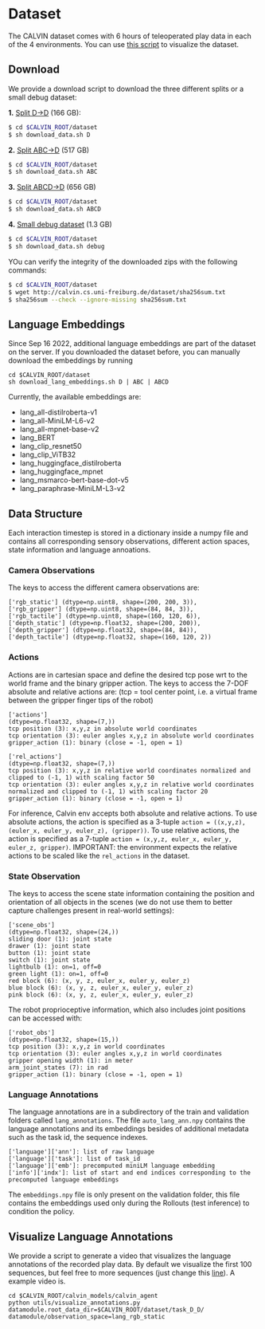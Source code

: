 # Dataset

The CALVIN dataset comes with 6 hours of teleoperated play data in each of the 4
environments. You can use [this script](scripts/visualize_dataset.py) to
visualize the dataset.

## Download

We provide a download script to download the three different splits or a small
debug dataset:

**1.** [Split D->D](http://calvin.cs.uni-freiburg.de/dataset/task_D_D.zip) (166
GB):

```bash
$ cd $CALVIN_ROOT/dataset
$ sh download_data.sh D
```

**2.** [Split ABC->D](http://calvin.cs.uni-freiburg.de/dataset/task_ABC_D.zip)
(517 GB)

```bash
$ cd $CALVIN_ROOT/dataset
$ sh download_data.sh ABC
```

**3.** [Split ABCD->D](http://calvin.cs.uni-freiburg.de/dataset/task_ABCD_D.zip)
(656 GB)

```bash
$ cd $CALVIN_ROOT/dataset
$ sh download_data.sh ABCD
```

**4.**
[Small debug dataset](http://calvin.cs.uni-freiburg.de/dataset/calvin_debug_dataset.zip)
(1.3 GB)

```bash
$ cd $CALVIN_ROOT/dataset
$ sh download_data.sh debug
```

YOu can verify the integrity of the downloaded zips with the following commands:

```bash
$ cd $CALVIN_ROOT/dataset
$ wget http://calvin.cs.uni-freiburg.de/dataset/sha256sum.txt
$ sha256sum --check --ignore-missing sha256sum.txt
```

## Language Embeddings

Since Sep 16 2022, additional language embeddings are part of the dataset on the
server. If you downloaded the dataset before, you can manually download the
embeddings by running

```
cd $CALVIN_ROOT/dataset
sh download_lang_embeddings.sh D | ABC | ABCD
```

Currently, the available embeddings are:

- lang_all-distilroberta-v1
- lang_all-MiniLM-L6-v2
- lang_all-mpnet-base-v2
- lang_BERT
- lang_clip_resnet50
- lang_clip_ViTB32
- lang_huggingface_distilroberta
- lang_huggingface_mpnet
- lang_msmarco-bert-base-dot-v5
- lang_paraphrase-MiniLM-L3-v2

## Data Structure

Each interaction timestep is stored in a dictionary inside a numpy file and
contains all corresponding sensory observations, different action spaces, state
information and language annoations.

### Camera Observations

The keys to access the different camera observations are:

```
['rgb_static'] (dtype=np.uint8, shape=(200, 200, 3)),
['rgb_gripper'] (dtype=np.uint8, shape=(84, 84, 3)),
['rgb_tactile'] (dtype=np.uint8, shape=(160, 120, 6)),
['depth_static'] (dtype=np.float32, shape=(200, 200)),
['depth_gripper'] (dtype=np.float32, shape=(84, 84)),
['depth_tactile'] (dtype=np.float32, shape=(160, 120, 2))
```

### Actions

Actions are in cartesian space and define the desired tcp pose wrt to the world
frame and the binary gripper action. The keys to access the 7-DOF absolute and
relative actions are: (tcp = tool center point, i.e. a virtual frame between the
gripper finger tips of the robot)

```
['actions']
(dtype=np.float32, shape=(7,))
tcp position (3): x,y,z in absolute world coordinates
tcp orientation (3): euler angles x,y,z in absolute world coordinates
gripper_action (1): binary (close = -1, open = 1)

['rel_actions']
(dtype=np.float32, shape=(7,))
tcp position (3): x,y,z in relative world coordinates normalized and clipped to (-1, 1) with scaling factor 50
tcp orientation (3): euler angles x,y,z in relative world coordinates normalized and clipped to (-1, 1) with scaling factor 20
gripper_action (1): binary (close = -1, open = 1)
```

For inference, Calvin env accepts both absolute and relative actions. To use
absolute actions, the action is specified as a 3-tuple
`action = ((x,y,z), (euler_x, euler_y, euler_z), (gripper))`. To use relative
actions, the action is specified as a 7-tuple
`action = (x,y,z, euler_x, euler_y, euler_z, gripper)`. IMPORTANT: the
environment expects the relative actions to be scaled like the `rel_actions` in
the dataset.

### State Observation

The keys to access the scene state information containing the position and
orientation of all objects in the scenes (we do not use them to better capture
challenges present in real-world settings):

```
['scene_obs']
(dtype=np.float32, shape=(24,))
sliding door (1): joint state
drawer (1): joint state
button (1): joint state
switch (1): joint state
lightbulb (1): on=1, off=0
green light (1): on=1, off=0
red block (6): (x, y, z, euler_x, euler_y, euler_z)
blue block (6): (x, y, z, euler_x, euler_y, euler_z)
pink block (6): (x, y, z, euler_x, euler_y, euler_z)
```

The robot proprioceptive information, which also includes joint positions can be
accessed with:

```
['robot_obs']
(dtype=np.float32, shape=(15,))
tcp position (3): x,y,z in world coordinates
tcp orientation (3): euler angles x,y,z in world coordinates
gripper opening width (1): in meter
arm_joint_states (7): in rad
gripper_action (1): binary (close = -1, open = 1)
```

### Language Annotations

The language annotations are in a subdirectory of the train and validation
folders called `lang_annotations`. The file `auto_lang_ann.npy` contains the
language annotations and its embeddings besides of additional metadata such as
the task id, the sequence indexes.

```
['language']['ann']: list of raw language
['language']['task']: list of task_id
['language']['emb']: precomputed miniLM language embedding
['info']['indx']: list of start and end indices corresponding to the precomputed language embeddings
```

The `embeddings.npy` file is only present on the validation folder, this file
contains the embeddings used only during the Rollouts (test inference) to
condition the policy.

## Visualize Language Annotations

We provide a script to generate a video that visualizes the language annotations
of the recorded play data. By default we visualize the first 100 sequences, but
feel free to more sequences (just change this
[line](https://github.com/mees/calvin/blob/main/calvin_models/calvin_agent/utils/visualize_annotations.py#L57)).
A example video is.

```
cd $CALVIN_ROOT/calvin_models/calvin_agent
python utils/visualize_annotations.py datamodule.root_data_dir=$CALVIN_ROOT/dataset/task_D_D/ datamodule/observation_space=lang_rgb_static
```
